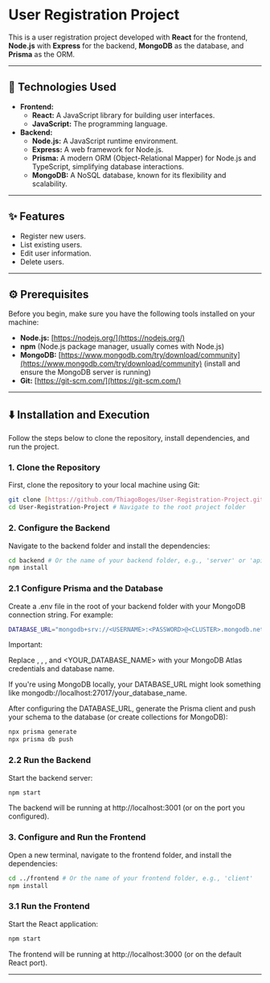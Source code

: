 # User Registration Project

This is a user registration project developed with **React** for the frontend, **Node.js** with **Express** for the backend, **MongoDB** as the database, and **Prisma** as the ORM.

---

## 🚀 Technologies Used

* **Frontend:**
    * **React:** A JavaScript library for building user interfaces.
    * **JavaScript:** The programming language.
* **Backend:**
    * **Node.js:** A JavaScript runtime environment.
    * **Express:** A web framework for Node.js.
    * **Prisma:** A modern ORM (Object-Relational Mapper) for Node.js and TypeScript, simplifying database interactions.
    * **MongoDB:** A NoSQL database, known for its flexibility and scalability.

---

## ✨ Features

* Register new users.
* List existing users.
* Edit user information.
* Delete users.

---

## ⚙️ Prerequisites

Before you begin, make sure you have the following tools installed on your machine:

* **Node.js:** [https://nodejs.org/](https://nodejs.org/)
* **npm** (Node.js package manager, usually comes with Node.js)
* **MongoDB:** [https://www.mongodb.com/try/download/community](https://www.mongodb.com/try/download/community) (install and ensure the MongoDB server is running)
* **Git:** [https://git-scm.com/](https://git-scm.com/)

---

## ⬇️ Installation and Execution

Follow the steps below to clone the repository, install dependencies, and run the project.

### 1. Clone the Repository

First, clone the repository to your local machine using Git:

```bash
git clone [https://github.com/ThiagoBoges/User-Registration-Project.git](https://github.com/ThiagoBoges/User-Registration-Project.git)
cd User-Registration-Project # Navigate to the root project folder
````
### 2. Configure the Backend
Navigate to the backend folder and install the dependencies:

```bash
cd backend # Or the name of your backend folder, e.g., 'server' or 'api'
npm install
````

### 2.1 Configure Prisma and the Database
Create a .env file in the root of your backend folder with your MongoDB connection string. For example:

```bash
DATABASE_URL="mongodb+srv://<USERNAME>:<PASSWORD>@<CLUSTER>.mongodb.net/<YOUR_DATABASE_NAME>?retryWrites=true&w=majority"
````

Important:

Replace <USERNAME>, <PASSWORD>, <CLUSTER>, and <YOUR_DATABASE_NAME> with your MongoDB Atlas credentials and database name.

If you're using MongoDB locally, your DATABASE_URL might look something like mongodb://localhost:27017/your_database_name.

After configuring the DATABASE_URL, generate the Prisma client and push your schema to the database (or create collections for MongoDB):
```bash
npx prisma generate
npx prisma db push
````

### 2.2 Run the Backend
Start the backend server:
```bash
npm start
````
The backend will be running at http://localhost:3001 (or on the port you configured).

### 3. Configure and Run the Frontend
Open a new terminal, navigate to the frontend folder, and install the dependencies:
```bash
cd ../frontend # Or the name of your frontend folder, e.g., 'client'
npm install
````

### 3.1 Run the Frontend
Start the React application:
```bash
npm start
````
The frontend will be running at http://localhost:3000 (or on the default React port).

---
